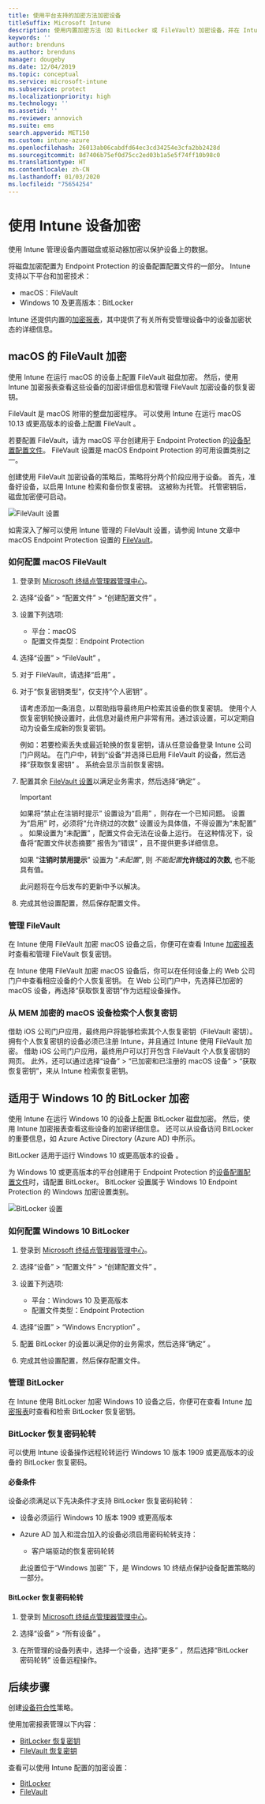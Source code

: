 ```yaml
---
title: 使用平台支持的加密方法加密设备
titleSuffix: Microsoft Intune
description: 使用内置加密方法（如 BitLocker 或 FileVault）加密设备，并在 Intune 门户中管理这些加密设备的恢复密钥。
keywords: ''
author: brenduns
ms.author: brenduns
manager: dougeby
ms.date: 12/04/2019
ms.topic: conceptual
ms.service: microsoft-intune
ms.subservice: protect
ms.localizationpriority: high
ms.technology: ''
ms.assetid: ''
ms.reviewer: annovich
ms.suite: ems
search.appverid: MET150
ms.custom: intune-azure
ms.openlocfilehash: 26013ab06cabdfd64ec3cd34254e3cfa2bb2428d
ms.sourcegitcommit: 8d7406b75ef0d75cc2ed03b1a5e5f74ff10b98c0
ms.translationtype: HT
ms.contentlocale: zh-CN
ms.lasthandoff: 01/03/2020
ms.locfileid: "75654254"
---
```

# <a name="use-device-encryption-with-intune"></a>使用 Intune 设备加密

使用 Intune 管理设备内置磁盘或驱动器加密以保护设备上的数据。

将磁盘加密配置为 Endpoint Protection 的设备配置配置文件的一部分。 Intune 支持以下平台和加密技术：

- macOS：FileVault
- Windows 10 及更高版本：BitLocker

Intune 还提供内置的[加密报表](encryption-monitor.md)，其中提供了有关所有受管理设备中的设备加密状态的详细信息。

## <a name="filevault-encryption-for-macos"></a>macOS 的 FileVault 加密

使用 Intune 在运行 macOS 的设备上配置 FileVault 磁盘加密。 然后，使用 Intune 加密报表查看这些设备的加密详细信息和管理 FileVault 加密设备的恢复密钥。

FileVault 是 macOS 附带的整盘加密程序。 可以使用 Intune 在运行 macOS 10.13 或更高版本的设备上配置 FileVault  。

若要配置 FileVault，请为 macOS 平台创建用于 Endpoint Protection 的[设备配置配置文件](../configuration/device-profile-create.md)。 FileVault 设置是 macOS Endpoint Protection 的可用设置类别之一。

创建使用 FileVault 加密设备的策略后，策略将分两个阶段应用于设备。 首先，准备好设备，以启用 Intune 检索和备份恢复密钥。 这被称为托管。 托管密钥后，磁盘加密便可启动。

![FileVault 设置](./media/encrypt-devices/filevault-settings.png)

如需深入了解可以使用 Intune 管理的 FileVault 设置，请参阅 Intune 文章中 macOS Endpoint Protection 设置的 [FileVault](endpoint-protection-macos.md#filevault)。

### <a name="how-to-configure-macos-filevault"></a>如何配置 macOS FileVault

1. 登录到 [Microsoft 终结点管理器管理中心](https://go.microsoft.com/fwlink/?linkid=2109431)。

2. 选择“设备”   > “配置文件”   > “创建配置文件”  。

3. 设置下列选项:

   - 平台：macOS
   - 配置文件类型：Endpoint Protection

4. 选择“设置” > “FileVault”   。

5. 对于 FileVault，请选择“启用”   。

6. 对于“恢复密钥类型”，仅支持“个人密钥”   。

   请考虑添加一条消息，以帮助指导最终用户检索其设备的恢复密钥。 使用个人恢复密钥轮换设置时，此信息对最终用户非常有用。通过该设置，可以定期自动为设备生成新的恢复密钥。

   例如：若要检索丢失或最近轮换的恢复密钥，请从任意设备登录 Intune 公司门户网站。 在门户中，转到“设备”并选择已启用 FileVault 的设备，然后选择“获取恢复密钥”   。 系统会显示当前恢复密钥。

7. 配置其余 [FileVault 设置](endpoint-protection-macos.md#filevault)以满足业务需求，然后选择“确定”  。

   > [!IMPORTANT]
   > 如果将“禁止在注销时提示”  设置设为“启用”  ，则存在一个已知问题。 设置为“启用”  时，必须将“允许绕过的次数”  设置设为具体值，不得设置为“未配置”  。 如果设置为“未配置”  ，配置文件会无法在设备上运行。 在这种情况下，设备将“配置文件状态摘要”  报告为“错误”  ，且不提供更多详细信息。
   >
   > 如果 "**注销时禁用提示**" 设置为 "*未配置*", 则 *不能配置***允许绕过的次数**, 也不能具有值。
   >
   > 此问题将在今后发布的更新中予以解决。

8. 完成其他设置配置，然后保存配置文件。  

### <a name="manage-filevault"></a>管理 FileVault

在 Intune 使用 FileVault 加密 macOS 设备之后，你便可在查看 Intune [加密报表](encryption-monitor.md)时查看和管理 FileVault 恢复密钥。

在 Intune 使用 FileVault 加密 macOS 设备后，你可以在任何设备上的 Web 公司门户中查看相应设备的个人恢复密钥。 在 Web 公司门户中，先选择已加密的 macOS 设备，再选择“获取恢复密钥”作为远程设备操作。

### <a name="retrieve-personal-recovery-key-from-mem-encrypted-macos-devices"></a>从 MEM 加密的 macOS 设备检索个人恢复密钥

借助 iOS 公司门户应用，最终用户将能够检索其个人恢复密钥（FileVault 密钥）。 拥有个人恢复密钥的设备必须已注册 Intune，并且通过 Intune 使用 FileVault 加密。 借助 iOS 公司门户应用，最终用户可以打开包含 FileVault 个人恢复密钥的网页。 此外，还可以通过选择“设备” > “已加密和已注册的 macOS 设备” > “获取恢复密钥”，来从 Intune 检索恢复密钥。    

## <a name="bitlocker-encryption-for-windows-10"></a>适用于 Windows 10 的 BitLocker 加密

使用 Intune 在运行 Windows 10 的设备上配置 BitLocker 磁盘加密。 然后，使用 Intune 加密报表查看这些设备的加密详细信息。 还可以从设备访问 BitLocker 的重要信息，如 Azure Active Directory (Azure AD) 中所示。

BitLocker 适用于运行 Windows 10 或更高版本的设备  。

为 Windows 10 或更高版本的平台创建用于 Endpoint Protection 的[设备配置配置文件](../configuration/device-profile-create.md)时，请配置 BitLocker。 BitLocker 设置属于 Windows 10 Endpoint Protection 的 Windows 加密设置类别。

![BitLocker 设置](./media/encrypt-devices/bitlocker-settings.png)

### <a name="how-to-configure-windows-10-bitlocker"></a>如何配置 Windows 10 BitLocker

1. 登录到 [Microsoft 终结点管理器管理中心](https://go.microsoft.com/fwlink/?linkid=2109431)。

2. 选择“设备”   > “配置文件”   > “创建配置文件”  。

3. 设置下列选项:

   - 平台：Windows 10 及更高版本
   - 配置文件类型：Endpoint Protection

4. 选择“设置” > “Windows Encryption”   。

5. 配置 BitLocker 的设置以满足你的业务需求，然后选择“确定”  。

6. 完成其他设置配置，然后保存配置文件。

### <a name="manage-bitlocker"></a>管理 BitLocker

在 Intune 使用 BitLocker 加密 Windows 10 设备之后，你便可在查看 Intune [加密报表](encryption-monitor.md)时查看和检索 BitLocker 恢复密钥。

### <a name="rotate-bitlocker-recovery-keys"></a>BitLocker 恢复密码轮转

可以使用 Intune 设备操作远程轮转运行 Windows 10 版本 1909 或更高版本的设备的 BitLocker 恢复密码。

#### <a name="prerequisites"></a>必备条件

设备必须满足以下先决条件才支持 BitLocker 恢复密码轮转：

- 设备必须运行 Windows 10 版本 1909 或更高版本

- Azure AD 加入和混合加入的设备必须启用密码轮转支持：

  - 客户端驱动的恢复密码轮转 

  此设置位于“Windows 加密”  下，是 Windows 10 终结点保护设备配置策略的一部分。
  
#### <a name="to-rotate-the-bitlocker-recovery-key"></a>BitLocker 恢复密码轮转

1. 登录到 [Microsoft 终结点管理器管理中心](https://go.microsoft.com/fwlink/?linkid=2109431)。

2. 选择“设备” > “所有设备”   。

3. 在所管理的设备列表中，选择一个设备，选择“更多”  ，然后选择“BitLocker 密码轮转”  设备远程操作。

## <a name="next-steps"></a>后续步骤

创建[设备符合性](compliance-policy-create-windows.md)策略。

使用加密报表管理以下内容：

- [BitLocker 恢复密钥](encryption-monitor.md#bitlocker-recovery-keys)
- [FileVault 恢复密钥](encryption-monitor.md#filevault-recovery-keys)

查看可以使用 Intune 配置的加密设置：

- [BitLocker](endpoint-protection-windows-10.md#windows-encryption)
- [FileVault](endpoint-protection-macos.md#filevault)
